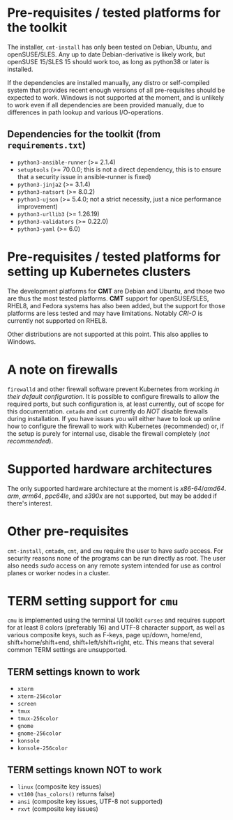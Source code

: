 # Pre-requisites / tested platforms for the toolkit

The installer, `cmt-install` has only been tested on Debian, Ubuntu, and openSUSE/SLES.
Any up to date Debian-derivative is likely work, but openSUSE 15/SLES 15 should work too,
as long as python38 or later is installed.

If the dependencies are installed manually, any distro or self-compiled
system that provides recent enough versions of all pre-requisites should be expected to work.
Windows is not supported at the moment, and is unlikely to work even
if all dependencies are been provided manually, due to differences
in path lookup and various I/O-operations.

## Dependencies for the toolkit (from `requirements.txt`)

* `python3-ansible-runner` (>= 2.1.4)
* `setuptools` (>= 70.0.0; this is not a direct dependency, this is to ensure that a security issue in ansible-runner is fixed)
* `python3-jinja2` (>= 3.1.4)
* `python3-natsort` (>= 8.0.2)
* `python3-ujson` (>= 5.4.0; not a strict necessity, just a nice performance improvement)
* `python3-urllib3` (>= 1.26.19)
* `python3-validators` (>= 0.22.0)
* `python3-yaml` (>= 6.0)

# Pre-requisites / tested platforms for setting up Kubernetes clusters

The development platforms for __CMT__ are Debian and Ubuntu, and those two are thus the most tested platforms.
__CMT__ support for openSUSE/SLES, RHEL8, and Fedora systems has also been added, but the support for those platforms
are less tested and may have limitations. Notably _CRI-O_ is currently not supported on RHEL8.

Other distributions are not supported at this point. This also applies to Windows.

# A note on firewalls

`firewalld` and other firewall software prevent
Kubernetes from working _in their default configuration_. It is possible to configure firewalls
to allow the required ports, but such configuration is, at least currently, out of scope for
this documentation.  `cmtadm` and `cmt` currently do *NOT* disable firewalls during installation.
If you have issues you will either have to look up online how to configure the firewall to work
with Kubernetes (recommended) or, if the setup is purely for internal use, disable the firewall
completely (*not recommended*).

# Supported hardware architectures

The only supported hardware architecture at the moment is _x86-64_/_amd64_.
_arm_, _arm64_, _ppc64le_, and _s390x_ are not supported, but may be added if there's interest.

# Other pre-requisites

`cmt-install`, `cmtadm`, `cmt`, and `cmu` require the user to have _sudo_ access.
For security reasons none of the programs can be run directly as root.
The user also needs _sudo_ access on any remote system intended for use as control planes or worker nodes in a cluster.

# TERM setting support for `cmu`

`cmu` is implemented using the terminal UI toolkit `curses`
and requires support for at least 8 colors (preferably 16) and UTF-8 character support,
as well as various composite keys, such as F-keys, page up/down, home/end, shift+home/shift+end,
shift+left/shift+right, etc.  This means that several common TERM settings are unsupported.

## TERM settings known to work

* `xterm`
* `xterm-256color`
* `screen`
* `tmux`
* `tmux-256color`
* `gnome`
* `gnome-256color`
* `konsole`
* `konsole-256color`

## TERM settings known NOT to work

* `linux` (composite key issues)
* `vt100` (`has_colors()` returns false)
* `ansi` (composite key issues, UTF-8 not supported)
* `rxvt` (composite key issues)
